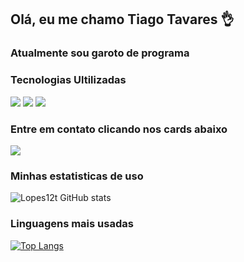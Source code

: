 ## Olá, eu me chamo Tiago Tavares 👌

### Atualmente sou garoto de programa

### Tecnologias Ultilizadas

<div style: display ="inline_block">
<img src="https://img.shields.io/badge/JavaScript-F7DF1E?style=for-the-badge&logo=javascript&logoColor=black">
<img src ="https://img.shields.io/badge/HTML5-E34F26?style=for-the-badge&logo=html5&logoColor=white">
<img src ="https://img.shields.io/badge/CSS3-1572B6?style=for-the-badge&logo=css3&logoColor=white ">
</div>

### Entre em contato clicando nos cards abaixo
<div style: display ="inline_block">
<a href="mailto:tiagolopesii001@gmail.com">
<img src="https://img.shields.io/badge/Gmail-D14836?style=for-the-badge&logo=gmail&logoColor=white">
</a>
</div>

### Minhas estatisticas de uso

<div style: display ="inline_block">

![Lopes12t GitHub stats](https://github-readme-stats.vercel.app/api?username=lopes12t&show_icons=true&theme=white&locale=pt-br)

</div>

### Linguagens mais usadas

[![Top Langs](https://github-readme-stats.vercel.app/api/top-langs/?username=lopes12t&layout=compact&locale=pt-br)](https://github.com/lopes12t/github-readme-stats)
